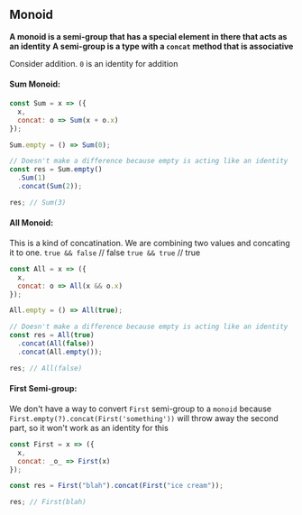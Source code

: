 ## Monoid

**A monoid is a semi-group that has a special element in there that acts as an identity**
**A semi-group is a type with a `concat` method that is associative**

Consider addition. `0` is an identity for addition

#### Sum Monoid:

```javascript
const Sum = x => ({
  x,
  concat: o => Sum(x + o.x)
});

Sum.empty = () => Sum(0);

// Doesn't make a difference because empty is acting like an identity
const res = Sum.empty()
  .Sum(1)
  .concat(Sum(2));

res; // Sum(3)
```

#### All Monoid:

This is a kind of concatination. We are combining two values and concating it to one.
`true && false` // false
`true && true` // true

```javascript
const All = x => ({
  x,
  concat: o => All(x && o.x)
});

All.empty = () => All(true);

// Doesn't make a difference because empty is acting like an identity
const res = All(true)
  .concat(All(false))
  .concat(All.empty());

res; // All(false)
```

#### First Semi-group:

We don't have a way to convert `First` semi-group to a `monoid` because `First.empty(?).concat(First('something'))` will throw away the second part, so it won't work as an identity for this

```javascript
const First = x => ({
  x,
  concat: _o_ => First(x)
});

const res = First("blah").concat(First("ice cream"));

res; // First(blah)
```
